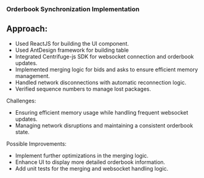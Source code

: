 ### Orderbook Synchronization Implementation

## Approach:

- Used ReactJS for building the UI component.
- Used AntDesign framework for building table
- Integrated Centrifuge-js SDK for websocket connection and orderbook updates.
- Implemented merging logic for bids and asks to ensure efficient memory management.
- Handled network disconnections with automatic reconnection logic.
- Verified sequence numbers to manage lost packages.

Challenges:

- Ensuring efficient memory usage while handling frequent websocket updates.
- Managing network disruptions and maintaining a consistent orderbook state.

Possible Improvements:

- Implement further optimizations in the merging logic.
- Enhance UI to display more detailed orderbook information.
- Add unit tests for the merging and websocket handling logic.
